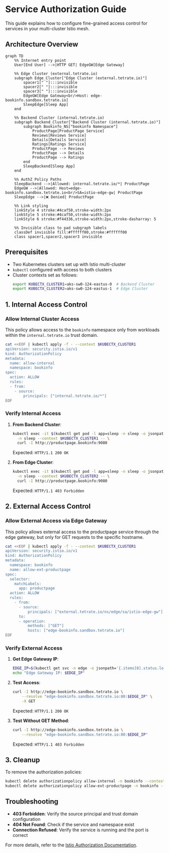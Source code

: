 # Service Authorization Guide

This guide explains how to configure fine-grained access control for services in your multi-cluster Istio mesh.

## Architecture Overview
```mermaid
graph TD
    %% Internet entry point
    User[End User] -->|HTTP GET| EdgeGW[Edge Gateway]

    %% Edge Cluster (external.tetrate.io)
    subgraph Edge_Cluster["Edge Cluster (external.tetrate.io)"]
        spacer1[" "]:::invisible
        spacer2[" "]:::invisible
        spacer3[" "]:::invisible
        EdgeGW[Edge Gateway<br/>Host: edge-bookinfo.sandbox.tetrate.io]
        SleepEdge[Sleep App]
    end

    %% Backend Cluster (internal.tetrate.io)
    subgraph Backend_Cluster["Backend Cluster (internal.tetrate.io)"]
        subgraph Bookinfo_NS["bookinfo Namespace"]
            ProductPage[ProductPage Service]
            Reviews[Reviews Service]
            Details[Details Service]
            Ratings[Ratings Service]
            ProductPage --> Reviews
            ProductPage --> Details
            ProductPage --> Ratings
        end
        SleepBackend[Sleep App]
    end

    %% AuthZ Policy Paths
    SleepBackend -->|Allowed: internal.tetrate.io/*| ProductPage
    EdgeGW -->|Allowed: Host=edge-bookinfo.sandbox.tetrate.io<br/>SA=istio-edge-gw| ProductPage
    SleepEdge -->|❌ Denied| ProductPage

    %% Link styling
    linkStyle 4 stroke:#4caf50,stroke-width:2px
    linkStyle 5 stroke:#4caf50,stroke-width:2px
    linkStyle 6 stroke:#f44336,stroke-width:2px,stroke-dasharray: 5

    %% Invisible class to pad subgraph labels
    classDef invisible fill:#ffffff00,stroke:#ffffff00
    class spacer1,spacer2,spacer3 invisible
```

## Prerequisites

- Two Kubernetes clusters set up with Istio multi-cluster
- `kubectl` configured with access to both clusters
- Cluster contexts set as follows:
  ```sh
  export KUBECTX_CLUSTER1=aks-sw0-124-eastus-0  # Backend Cluster
  export KUBECTX_CLUSTER2=aks-sw0-124-eastus-1  # Edge Cluster
  ```

## 1. Internal Access Control

### Allow Internal Cluster Access

This policy allows access to the `bookinfo` namespace only from workloads within the `internal.tetrate.io` trust domain.

```sh
cat <<EOF | kubectl apply -f - --context $KUBECTX_CLUSTER1
apiVersion: security.istio.io/v1
kind: AuthorizationPolicy
metadata:
  name: allow-internal
  namespace: bookinfo
spec:
  action: ALLOW
  rules:
  - from:
    - source:
        principals: ["internal.tetrate.io/*"]
EOF
```

### Verify Internal Access

1. **From Backend Cluster**:
   ```sh
   kubectl exec -it $(kubectl get pod -l app=sleep -n sleep -o jsonpath='{.items[0].metadata.name}' --context $KUBECTX_CLUSTER1) \
     -n sleep --context $KUBECTX_CLUSTER1 -- \
     curl -I http://productpage.bookinfo:9080
   ```
   Expected: `HTTP/1.1 200 OK`

2. **From Edge Cluster**:
   ```sh
   kubectl exec -it $(kubectl get pod -l app=sleep -n sleep -o jsonpath='{.items[0].metadata.name}' --context $KUBECTX_CLUSTER2) \
     -n sleep --context $KUBECTX_CLUSTER2 -- \
     curl -I http://productpage.bookinfo:9080
   ```
   Expected: `HTTP/1.1 403 Forbidden`

## 2. External Access Control

### Allow External Access via Edge Gateway

This policy allows external access to the productpage service through the edge gateway, but only for GET requests to the specific hostname.

```sh
cat <<EOF | kubectl apply -f - --context $KUBECTX_CLUSTER1
apiVersion: security.istio.io/v1
kind: AuthorizationPolicy
metadata:
  namespace: bookinfo
  name: allow-ext-productpage
spec:
  selector:
    matchLabels:
      app: productpage
  action: ALLOW
  rules:
    - from:
      - source:
          principals: ["external.tetrate.io/ns/edge/sa/istio-edge-gw"]
      to:
      - operation:
          methods: ["GET"]
          hosts: ["edge-bookinfo.sandbox.tetrate.io"]
EOF
```

### Verify External Access

1. **Get Edge Gateway IP**:
   ```sh
   EDGE_IP=$(kubectl get svc -n edge -o jsonpath='{.items[0].status.loadBalancer.ingress[0].ip}' --context $KUBECTX_CLUSTER2)
   echo "Edge Gateway IP: $EDGE_IP"
   ```

2. **Test Access**:
   ```sh
   curl -I http://edge-bookinfo.sandbox.tetrate.io \
       --resolve "edge-bookinfo.sandbox.tetrate.io:80:$EDGE_IP" \
       -X GET
   ```
   Expected: `HTTP/1.1 200 OK`

3. **Test Without GET Method**:
   ```sh
   curl -I http://edge-bookinfo.sandbox.tetrate.io \
       --resolve "edge-bookinfo.sandbox.tetrate.io:80:$EDGE_IP"
   ```
   Expected: `HTTP/1.1 403 Forbidden`

## 3. Cleanup

To remove the authorization policies:

```sh
kubectl delete authorizationpolicy allow-internal -n bookinfo --context $KUBECTX_CLUSTER1
kubectl delete authorizationpolicy allow-ext-productpage -n bookinfo --context $KUBECTX_CLUSTER1
```

## Troubleshooting

- **403 Forbidden**: Verify the source principal and trust domain configuration
- **404 Not Found**: Check if the service and namespace exist
- **Connection Refused**: Verify the service is running and the port is correct

For more details, refer to the [Istio Authorization Documentation](https://istio.io/latest/docs/concepts/security/#authorization).